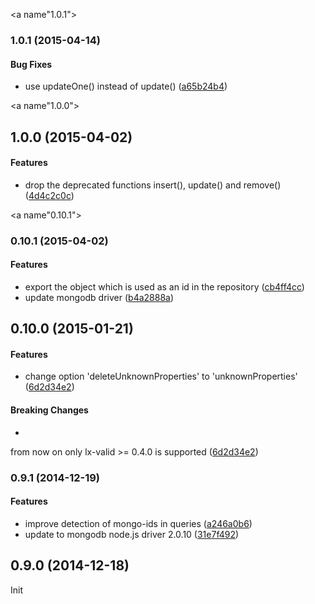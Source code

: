 <a name"1.0.1"></a>
### 1.0.1 (2015-04-14)


#### Bug Fixes

* use updateOne() instead of update() ([a65b24b4](https://github.com/litixsoft/mongodb-baserepository/commit/a65b24b4))


<a name"1.0.0"></a>
## 1.0.0 (2015-04-02)


#### Features

* drop the deprecated functions insert(), update() and remove() ([4d4c2c0c](https://github.com/litixsoft/mongodb-baserepository/commit/4d4c2c0c))


<a name"0.10.1"></a>
### 0.10.1 (2015-04-02)


#### Features

* export the object which is used as an id in the repository ([cb4ff4cc](https://github.com/litixsoft/mongodb-baserepository/commit/cb4ff4cc))
* update mongodb driver ([b4a2888a](https://github.com/litixsoft/mongodb-baserepository/commit/b4a2888a))


<a name="0.10.0"></a>
## 0.10.0 (2015-01-21)


#### Features

* change option 'deleteUnknownProperties' to 'unknownProperties' ([6d2d34e2](https://github.com/litixsoft/mongodb-baserepository/commit/6d2d34e2ffda50a5d8203cbe548ebff126e91b4c))


#### Breaking Changes

* 
from now on only lx-valid >= 0.4.0 is supported
 ([6d2d34e2](https://github.com/litixsoft/mongodb-baserepository/commit/6d2d34e2ffda50a5d8203cbe548ebff126e91b4c))


<a name="0.9.1"></a>
### 0.9.1 (2014-12-19)


#### Features

* improve detection of mongo-ids in queries ([a246a0b6](https://github.com/litixsoft/mongodb-baserepository/commit/a246a0b61cf2b8fd5daacf962a8522c6e81f84e4))
* update to mongodb node.js driver 2.0.10 ([31e7f492](https://github.com/litixsoft/mongodb-baserepository/commit/31e7f492490cd32d387e9f53a5ebc6744a560f44))


<a name="0.9.0"></a>
## 0.9.0 (2014-12-18)

Init

